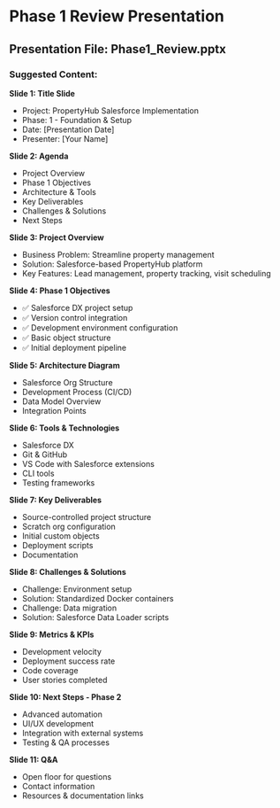 # Phase 1 Review Presentation

## Presentation File: Phase1_Review.pptx

### Suggested Content:

**Slide 1: Title Slide**
- Project: PropertyHub Salesforce Implementation
- Phase: 1 - Foundation & Setup
- Date: [Presentation Date]
- Presenter: [Your Name]

**Slide 2: Agenda**
- Project Overview
- Phase 1 Objectives
- Architecture & Tools
- Key Deliverables
- Challenges & Solutions
- Next Steps

**Slide 3: Project Overview**
- Business Problem: Streamline property management
- Solution: Salesforce-based PropertyHub platform
- Key Features: Lead management, property tracking, visit scheduling

**Slide 4: Phase 1 Objectives**
- ✅ Salesforce DX project setup
- ✅ Version control integration
- ✅ Development environment configuration
- ✅ Basic object structure
- ✅ Initial deployment pipeline

**Slide 5: Architecture Diagram**
- Salesforce Org Structure
- Development Process (CI/CD)
- Data Model Overview
- Integration Points

**Slide 6: Tools & Technologies**
- Salesforce DX
- Git & GitHub
- VS Code with Salesforce extensions
- CLI tools
- Testing frameworks

**Slide 7: Key Deliverables**
- Source-controlled project structure
- Scratch org configuration
- Initial custom objects
- Deployment scripts
- Documentation

**Slide 8: Challenges & Solutions**
- Challenge: Environment setup
- Solution: Standardized Docker containers
- Challenge: Data migration
- Solution: Salesforce Data Loader scripts

**Slide 9: Metrics & KPIs**
- Development velocity
- Deployment success rate
- Code coverage
- User stories completed

**Slide 10: Next Steps - Phase 2**
- Advanced automation
- UI/UX development
- Integration with external systems
- Testing & QA processes

**Slide 11: Q&A**
- Open floor for questions
- Contact information
- Resources & documentation links